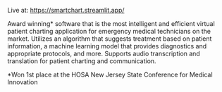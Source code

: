 
Live at: https://smartchart.streamlit.app/ 

Award winning* software that is the most intelligent and efficient virtual patient charting application for emergency medical technicians on the market. Utilizes an algorithm that suggests treatment based on patient information, a machine learning model that provides diagnostics and appropriate protocols, and more. Supports audio transcription and translation for patient charting and communication.


*Won 1st place at the HOSA New Jersey State Conference for Medical Innovation
